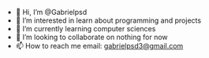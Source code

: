 - 👋 Hi, I’m @Gabrielpsd
- 👀 I’m interested in learn about programming and projects
- 🌱 I’m currently learning computer sciences 
- 💞️ I’m looking to collaborate on nothing for now 
- 📫 How to reach me email: gabrielpsd3@gmail.com

<!---
Gabrielpsd/Gabrielpsd is a ✨ special ✨ repository because its `README.md` (this file) appears on your GitHub profile.
You can click the Preview link to take a look at your changes.
--->
